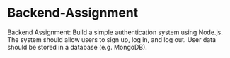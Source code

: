 # Backend-Assignment
 Backend Assignment: Build a simple authentication system using Node.js. The system should allow users to sign up, log in, and log out. User data should be stored in a database (e.g. MongoDB).
